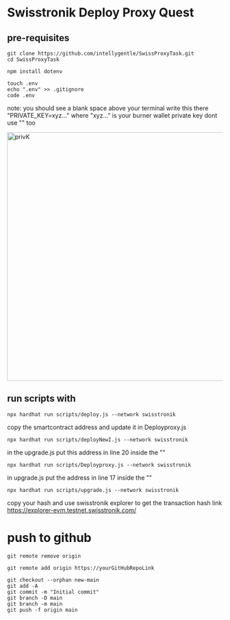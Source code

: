# Swisstronik Deploy Proxy Quest



## pre-requisites
```
git clone https://github.com/intellygentle/SwissProxyTask.git
cd SwissProxyTask
```

```
npm install dotenv
```
```
touch .env
echo ".env" >> .gitignore
code .env
```
note: you should see a blank space above your terminal write this there "PRIVATE_KEY=xyz..." where "xyz..." is your burner wallet private key dont use "" too

<img width="581" alt="privK" src="https://github.com/user-attachments/assets/34d1582e-098e-4bc6-90a1-037b093e3473">




## run scripts with
```
npx hardhat run scripts/deploy.js --network swisstronik
```
copy the smartcontract address and update it in Deployproxy.js

```
npx hardhat run scripts/deployNewI.js --network swisstronik
```
in the upgrade.js put this address in line 20 inside the ""

```
npx hardhat run scripts/Deployproxy.js --network swisstronik
```
in upgrade.js put the address in line 17 inside the ""

```
npx hardhat run scripts/upgrade.js --network swisstronik
```
copy your hash and use swisstronik explorer to get the transaction hash link
https://explorer-evm.testnet.swisstronik.com/


# push to github
```
git remote remove origin
```
```
git remote add origin https://yourGitHubRepoLink
```
```
git checkout --orphan new-main
git add -A
git commit -m "Initial commit"
git branch -D main
git branch -m main
git push -f origin main
```
